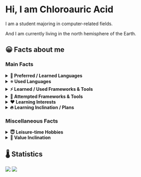 #  Hi, I am Chloroauric Acid
I am a student majoring in computer-related fields. 

And I am currently living in the north hemisphere of the Earth.

## 😀 Facts about me
### Main Facts
<details>
  <summary><b> 🌟 Preferred / Learned Languages</b></summary>
  <pre> C++, Python3, Web Frontend(JavaScript, HTML5, CSS3), Basic</pre>
</details>

<details>
  <summary><b> ⭐ Used Languages</b></summary>
  <pre><b>Frontend:</b> TypeScript
<b>Desktop/Mobile Apps:</b> Java, C#
<b>Operating System:</b> Assembly(NASM)
<b>Shader:</b> GLSL</pre>
</details>

<details>
  <summary><b> ⚡ Learned / Used Frameworks & Tools</b></summary>
  <pre><b>Frontend Technology:</b> Vue.js(v2&v3), Webpack
<b>Computer Vision & Machine Learning:</b> OpenCV, PyTorch, Keras
<b>Computer Graphics:</b> OpenGL/WebGL</pre>
</details>

<details>
  <summary><b> 🔨 Attempted Frameworks & Tools</b></summary>
  <pre><b>Frontend Technology:</b> UI Components(Vuetify, NaiveUI), Axios, Cordova
<b>Computer Vision & Machine Learning:</b> Tensorflow
<b>Computing:</b> CUDA
<b>Build & Compilation:</b> CMake</pre>
</details>

<details>
  <summary><b> ❤ Learning Interests</b></summary>
  <pre>Computer Vision, Computer Graphics, Frontend Design</pre>
</details>

<details>
  <summary><b> 🔥 Learning Inclination / Plans</b></summary>
  <pre><b>Tools & Frameworks</b>: PyTorch, OpenCV, OpenGL/WebGL, other Graphics/Game Engines
<b>Programming Languages</b>: C#, TypeScript, Rust, Golang</pre>
</details>

### Miscellaneous Facts

<details>
  <summary><b> 😇 Leisure-time Hobbies</b></summary>
  <pre><b>Electronic Games:</b> TCG,RPG/ARPG,Sandbox,SIM,SLG. (PVE/Single-Player Only)
<b>Surfing the Net:</b> Videos & News
<b>Watching Anime:</b>
<b>Listening to Music:</b></pre>
</details>

<details>
  <summary><b> 🙂 Value Inclination</b></summary>
  <pre>Hold a neutral stance to almost everything
Dislike over-hyped concepts
</pre>
</details>

## 🌡 Statistics<br/>
![](https://github-readme-stats.vercel.app/api/top-langs/?username=aeroraven&line_height=21&theme=vue&layout=compact&langs_count=15)
![](https://github-readme-stats.vercel.app/api?username=aeroraven&show_icons=true)
<!--**Wakatime Statistics**<br/>-->
<!--![](https://github-readme-stats.vercel.app/api/wakatime?username=Aeroraven&layout=compact)-->

